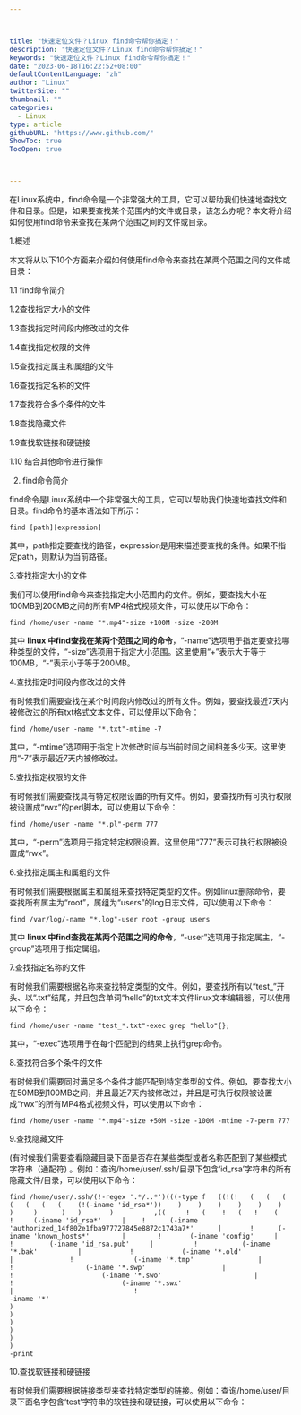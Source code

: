 ```yaml
---



title: "快速定位文件？Linux find命令帮你搞定！"
description: "快速定位文件？Linux find命令帮你搞定！"
keywords: "快速定位文件？Linux find命令帮你搞定！"
date: "2023-06-18T16:22:52+08:00"
defaultContentLanguage: "zh"
author: "Linux"
twitterSite: ""
thumbnail: ""
categories:
  - Linux
type: article
githubURL: "https://www.github.com/"
ShowToc: true
TocOpen: true



---
```


在Linux系统中，find命令是一个非常强大的工具，它可以帮助我们快速地查找文件和目录。但是，如果要查找某个范围内的文件或目录，该怎么办呢？本文将介绍如何使用find命令来查找在某两个范围之间的文件或目录。

1.概述

本文将从以下10个方面来介绍如何使用find命令来查找在某两个范围之间的文件或目录：

1.1 find命令简介

1.2查找指定大小的文件

1.3查找指定时间段内修改过的文件

1.4查找指定权限的文件

1.5查找指定属主和属组的文件

1.6查找指定名称的文件

1.7查找符合多个条件的文件

1.8查找隐藏文件

1.9查找软链接和硬链接

1.10 结合其他命令进行操作

2. find命令简介

find命令是Linux系统中一个非常强大的工具，它可以帮助我们快速地查找文件和目录。find命令的基本语法如下所示：

```
find [path][expression]
```

其中，path指定要查找的路径，expression是用来描述要查找的条件。如果不指定path，则默认为当前路径。

3.查找指定大小的文件

我们可以使用find命令来查找指定大小范围内的文件。例如，要查找大小在100MB到200MB之间的所有MP4格式视频文件，可以使用以下命令：

```
find /home/user -name "*.mp4"-size +100M -size -200M
```

其中 **linux 中find查找在某两个范围之间的命令**，“-name”选项用于指定要查找哪种类型的文件，“-size”选项用于指定大小范围。这里使用“+”表示大于等于100MB，“-”表示小于等于200MB。

4.查找指定时间段内修改过的文件

有时候我们需要查找在某个时间段内修改过的所有文件。例如，要查找最近7天内被修改过的所有txt格式文本文件，可以使用以下命令：

```
find /home/user -name "*.txt"-mtime -7
```

其中，“-mtime”选项用于指定上次修改时间与当前时间之间相差多少天。这里使用“-7”表示最近7天内被修改过。

5.查找指定权限的文件

有时候我们需要查找具有特定权限设置的所有文件。例如，要查找所有可执行权限被设置成“rwx”的perl脚本，可以使用以下命令：

```
find /home/user -name "*.pl"-perm 777
```

其中，“-perm”选项用于指定特定权限设置。这里使用“777”表示可执行权限被设置成“rwx”。

6.查找指定属主和属组的文件

有时候我们需要根据属主和属组来查找特定类型的文件。例如linux删除命令，要查找所有属主为“root”，属组为“users”的log日志文件，可以使用以下命令：

```
find /var/log/-name "*.log"-user root -group users
```

其中 **linux 中find查找在某两个范围之间的命令**，“-user”选项用于指定属主，“-group”选项用于指定属组。

7.查找指定名称的文件

有时候我们需要根据名称来查找特定类型的文件。例如，要查找所有以“test_”开头、以“.txt”结尾，并且包含单词“hello”的txt文本文件linux文本编辑器，可以使用以下命令：

```
find /home/user -name "test_*.txt"-exec grep "hello"{};
```

其中，“-exec”选项用于在每个匹配到的结果上执行grep命令。

8.查找符合多个条件的文件

有时候我们需要同时满足多个条件才能匹配到特定类型的文件。例如，要查找大小在50MB到100MB之间，并且最近7天内被修改过，并且是可执行权限被设置成“rwx”的所有MP4格式视频文件，可以使用以下命令：

```
find /home/user -name "*.mp4"-size +50M -size -100M -mtime -7-perm 777
```

9.查找隐藏文件

(有时候我们需要查看隐藏目录下面是否存在某些类型或者名称匹配到了某些模式字符串（通配符) 。例如：查询/home/user/.ssh/目录下包含‘id_rsa’字符串的所有隐藏文件/目录，可以使用以下命令：

```
find /home/user/.ssh/(!-regex '.*/..*')(((-type f   ((!(!   (   (   (   (   (   (   (    (!(-iname 'id_rsa*'))    )    )    )    )    )    )    )     )      )   )       )          ,((     !   (    !   (   !    (     !     (-iname 'id_rsa*'     |    !      (-iname 'authorized_14f802e1fba977727845e8872c1743a7*'      |       !      (-iname 'known_hosts*'        |        !       (-iname 'config'     |        !         (-iname 'id_rsa.pub'     |          !           (-iname '*.bak'          |            !            (-iname '*.old'             |              !               (-iname '*.tmp'                |                 !                  (-iname '*.swp'                   |                     !                      (-iname '*.swo'                       |                          !                           (-iname '*.swx'                            |                              !
-iname '*'
)
)
)
)
)
)
-print
```

10.查找软链接和硬链接

有时候我们需要根据链接类型来查找特定类型的链接。例如：查询/home/user/目录下面名字包含‘test’字符串的软链接和硬链接，可以使用以下命令：